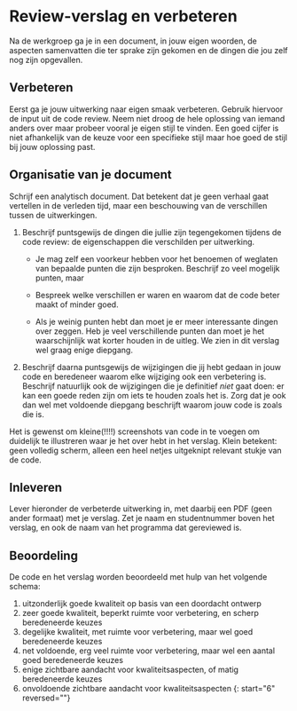 # Review-verslag en verbeteren

Na de werkgroep ga je in een document, in jouw eigen woorden, de aspecten samenvatten die ter sprake zijn gekomen en de dingen die jou zelf nog zijn opgevallen.

## Verbeteren

Eerst ga je jouw uitwerking naar eigen smaak verbeteren. Gebruik hiervoor de input uit de code review. Neem niet droog de hele oplossing van iemand anders over maar probeer vooral je eigen stijl te vinden. Een goed cijfer is niet afhankelijk van de keuze voor een specifieke stijl maar hoe goed de stijl bij jouw oplossing past.

## Organisatie van je document

Schrijf een analytisch document. Dat betekent dat je geen verhaal gaat vertellen in de verleden tijd, maar een beschouwing van de verschillen tussen de uitwerkingen.

1. Beschrijf puntsgewijs de dingen die jullie zijn tegengekomen tijdens de code review: de eigenschappen die verschilden per uitwerking.

    - Je mag zelf een voorkeur hebben voor het benoemen of weglaten van bepaalde punten die zijn besproken. Beschrijf zo veel mogelijk punten, maar

    - Bespreek welke verschillen er waren en waarom dat de code beter maakt of minder goed.

    - Als je weinig punten hebt dan moet je er meer interessante dingen over zeggen. Heb je veel verschillende punten dan moet je het waarschijnlijk wat korter houden in de uitleg. We zien in dit verslag wel graag enige diepgang.

2. Beschrijf daarna puntsgewijs de wijzigingen die jij hebt gedaan in jouw code en beredeneer waarom elke wijziging ook een verbetering is. Beschrijf natuurlijk ook de wijzigingen die je definitief *niet* gaat doen: er kan een goede reden zijn om iets te houden zoals het is. Zorg dat je ook dan wel met voldoende diepgang beschrijft waarom jouw code is zoals die is.

Het is gewenst om kleine(!!!!) screenshots van code in te voegen om duidelijk te illustreren waar je het over hebt in het verslag. Klein betekent: geen volledig scherm, alleen een heel netjes uitgeknipt relevant stukje van de code.

## Inleveren

Lever hieronder de verbeterde uitwerking in, met daarbij een PDF (geen ander formaat) met je verslag. Zet je naam en studentnummer boven het verslag, en ook de naam van het programma dat gereviewed is.

## Beoordeling

De code en het verslag worden beoordeeld met hulp van het volgende schema:

1. uitzonderlijk goede kwaliteit op basis van een doordacht ontwerp
2. zeer goede kwaliteit, beperkt ruimte voor verbetering, en scherp beredeneerde keuzes
3. degelijke kwaliteit, met ruimte voor verbetering, maar wel goed beredeneerde keuzes
4. net voldoende, erg veel ruimte voor verbetering, maar wel een aantal goed beredeneerde keuzes
5. enige zichtbare aandacht voor kwaliteitsaspecten, of matig beredeneerde keuzes
6. onvoldoende zichtbare aandacht voor kwaliteitsaspecten
{: start="6" reversed=""}
